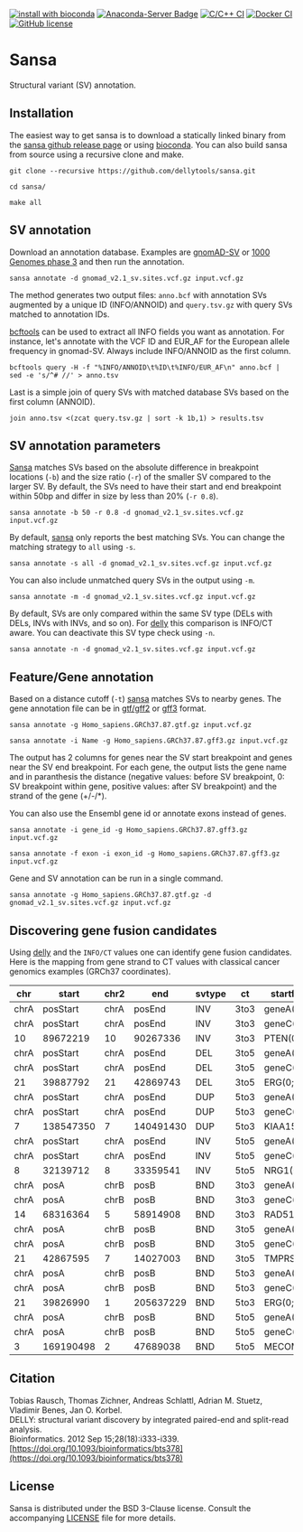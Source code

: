[![install with bioconda](https://img.shields.io/badge/install%20with-bioconda-brightgreen.svg?style=flat-square)](http://bioconda.github.io/recipes/sansa/README.html)
[![Anaconda-Server Badge](https://anaconda.org/bioconda/sansa/badges/downloads.svg)](https://anaconda.org/bioconda/sansa)
[![C/C++ CI](https://github.com/dellytools/sansa/workflows/C/C++%20CI/badge.svg)](https://github.com/dellytools/sansa/actions)
[![Docker CI](https://github.com/dellytools/sansa/workflows/Docker%20CI/badge.svg)](https://hub.docker.com/r/dellytools/sansa/)
[![GitHub license](https://img.shields.io/badge/License-BSD%203--Clause-blue.svg)](https://github.com/dellytools/sansa/blob/master/LICENSE)

# Sansa

Structural variant (SV) annotation.

## Installation

The easiest way to get sansa is to download a statically linked binary from the [sansa github release page](https://github.com/dellytools/sansa/releases/) or using [bioconda](https://anaconda.org/bioconda/sansa). You can also build sansa from source using a recursive clone and make.

`git clone --recursive https://github.com/dellytools/sansa.git`

`cd sansa/`

`make all`

## SV annotation

Download an annotation database. Examples are [gnomAD-SV](https://gnomad.broadinstitute.org/) or [1000 Genomes phase 3](https://www.internationalgenome.org/phase-3-structural-variant-dataset) and then run the annotation.

`sansa annotate -d gnomad_v2.1_sv.sites.vcf.gz input.vcf.gz`

The method generates two output files: `anno.bcf` with annotation SVs augmented by a unique ID (INFO/ANNOID) and `query.tsv.gz` with query SVs matched to annotation IDs.

[bcftools](https://github.com/samtools/bcftools) can be used to extract all INFO fields you want as annotation. For instance, let's annotate with the VCF ID and EUR_AF for the European allele frequency in gnomad-SV. Always include INFO/ANNOID as the first column.

`bcftools query -H -f "%INFO/ANNOID\t%ID\t%INFO/EUR_AF\n" anno.bcf | sed -e 's/^# //' > anno.tsv`

Last is a simple join of query SVs with matched database SVs based on the first column (ANNOID).

`join anno.tsv <(zcat query.tsv.gz | sort -k 1b,1) > results.tsv`

## SV annotation parameters

[Sansa](https://github.com/dellytools/sansa) matches SVs based on the absolute difference in breakpoint locations (`-b`) and the size ratio (`-r`) of the smaller SV compared to the larger SV. By default, the SVs need to have their start and end breakpoint within 50bp and differ in size by less than 20% (`-r 0.8`).

`sansa annotate -b 50 -r 0.8 -d gnomad_v2.1_sv.sites.vcf.gz input.vcf.gz`

By default, [sansa](https://github.com/dellytools/sansa) only reports the best matching SVs. You can change the matching strategy to `all` using `-s`.

`sansa annotate -s all -d gnomad_v2.1_sv.sites.vcf.gz input.vcf.gz`

You can also include unmatched query SVs in the output using `-m`.

`sansa annotate -m -d gnomad_v2.1_sv.sites.vcf.gz input.vcf.gz`

By default, SVs are only compared within the same SV type (DELs with DELs, INVs with INVs, and so on). For [delly](https://github.com/dellytools/delly) this comparison is INFO/CT aware. You can deactivate this SV type check using `-n`.

`sansa annotate -n -d gnomad_v2.1_sv.sites.vcf.gz input.vcf.gz`

## Feature/Gene annotation

Based on a distance cutoff (`-t`) [sansa](https://github.com/dellytools/sansa) matches SVs to nearby genes. The gene annotation file can be in [gtf/gff2](https://en.wikipedia.org/wiki/General_feature_format) or [gff3](https://en.wikipedia.org/wiki/General_feature_format) format.

`sansa annotate -g Homo_sapiens.GRCh37.87.gtf.gz input.vcf.gz`

`sansa annotate -i Name -g Homo_sapiens.GRCh37.87.gff3.gz input.vcf.gz`

The output has 2 columns for genes near the SV start breakpoint and genes near the SV end breakpoint. For each gene, the output lists the gene name and in paranthesis the distance (negative values: before SV breakpoint, 0: SV breakpoint within gene, positive values: after SV breakpoint) and the strand of the gene (+/-/*).

You can also use the Ensembl gene id or annotate exons instead of genes.

`sansa annotate -i gene_id -g Homo_sapiens.GRCh37.87.gff3.gz input.vcf.gz`

`sansa annotate -f exon -i exon_id -g Homo_sapiens.GRCh37.87.gff3.gz input.vcf.gz`

Gene and SV annotation can be run in a single command.

`sansa annotate -g Homo_sapiens.GRCh37.87.gtf.gz -d gnomad_v2.1_sv.sites.vcf.gz input.vcf.gz`

## Discovering gene fusion candidates

Using [delly](https://github.com/dellytools/delly) and the `INFO/CT` values one can identify gene fusion candidates. Here is the mapping from gene strand to CT values with classical cancer genomics examples (GRCh37 coordinates).

| chr  | start     | chr2 | end       | svtype | ct   | startfeature  | endfeature    |
|------|-----------|------|-----------|--------|------|---------------|---------------|
| chrA | posStart  | chrA | posEnd    | INV    | 3to3 | geneA(0;+)    | geneB(0;-)    |
| chrA | posStart  | chrA | posEnd    | INV    | 3to3 | geneC(0;-)    | geneD(0;+)    |
| 10   | 89672219  | 10   | 90267336  | INV    | 3to3 | PTEN(0;+)     | RNLS(0;-)     |
| chrA | posStart  | chrA | posEnd    | DEL    | 3to5 | geneA(0;+)    | geneB(0;+)    |
| chrA | posStart  | chrA | posEnd    | DEL    | 3to5 | geneC(0;-)    | geneD(0;-)    |
| 21   | 39887792  | 21   | 42869743  | DEL    | 3to5 | ERG(0;-)      | TMPRSS2(0;-)  |
| chrA | posStart  | chrA | posEnd    | DUP    | 5to3 | geneA(0;+)    | geneB(0;+)    |
| chrA | posStart  | chrA | posEnd    | DUP    | 5to3 | geneC(0;-)    | geneD(0;-)    |
| 7    | 138547350 | 7    | 140491430 | DUP    | 5to3 | KIAA1549(0;-) | BRAF(0;-)     |
| chrA | posStart  | chrA | posEnd    | INV    | 5to5 | geneA(0;+)    | geneB(0;-)    |
| chrA | posStart  | chrA | posEnd    | INV    | 5to5 | geneC(0;-)    | geneD(0;+)    |
| 8    | 32139712  | 8    | 33359541  | INV    | 5to5 | NRG1(0;+)     | TTI2(0;-)     |
| chrA | posA      | chrB | posB      | BND    | 3to3 | geneA(0;+)    | geneB(0;-)    |
| chrA | posA      | chrB | posB      | BND    | 3to3 | geneC(0;-)    | geneD(0;+)    |
| 14   | 68316364  | 5    | 58914908  | BND    | 3to3 | RAD51B(0;+)   | PDE4D(0;-)    |
| chrA | posA      | chrB | posB      | BND    | 3to5 | geneA(0;+)    | geneB(0;+)    |
| chrA | posA      | chrB | posB      | BND    | 3to5 | geneC(0;-)    | geneD(0;-)    |
| 21   | 42867595  | 7    | 14027003  | BND    | 3to5 | TMPRSS2(0;-)  | ETV1(0;-)     |
| chrA | posA      | chrB | posB      | BND    | 5to3 | geneA(0;+)    | geneB(0;+)    |
| chrA | posA      | chrB | posB      | BND    | 5to3 | geneC(0;-)    | geneD(0;-)    |
| 21   | 39826990  | 1    | 205637229 | BND    | 5to3 | ERG(0;-)      | SLC45A3(0;-)  |
| chrA | posA      | chrB | posB      | BND    | 5to5 | geneA(0;+)    | geneB(0;-)    |
| chrA | posA      | chrB | posB      | BND    | 5to5 | geneC(0;-)    | geneD(0;+)    |
| 3    | 169190498 | 2    | 47689038  | BND    | 5to5 | MECOM(0;-)    | MSH2(0;+)     |

## Citation

Tobias Rausch, Thomas Zichner, Andreas Schlattl, Adrian M. Stuetz, Vladimir Benes, Jan O. Korbel.      
DELLY: structural variant discovery by integrated paired-end and split-read analysis.     
Bioinformatics. 2012 Sep 15;28(18):i333-i339.       
[https://doi.org/10.1093/bioinformatics/bts378](https://doi.org/10.1093/bioinformatics/bts378)

## License

Sansa is distributed under the BSD 3-Clause license. Consult the accompanying [LICENSE](https://github.com/dellytools/sansa/blob/master/LICENSE) file for more details.


